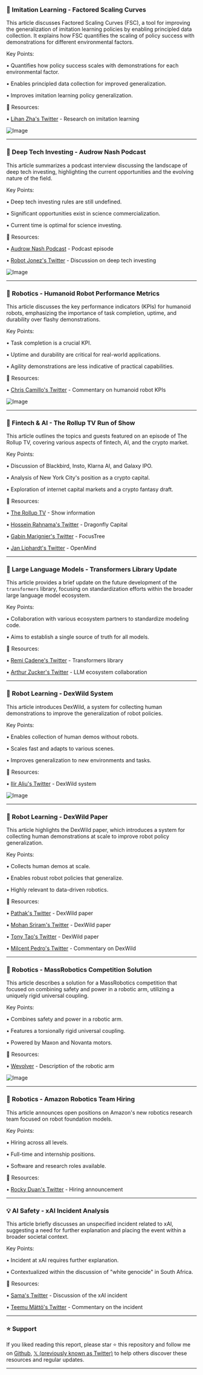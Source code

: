 ### 🤖 Imitation Learning - Factored Scaling Curves

This article discusses Factored Scaling Curves (FSC), a tool for improving the generalization of imitation learning policies by enabling principled data collection.  It explains how FSC quantifies the scaling of policy success with demonstrations for different environmental factors.

Key Points:

• Quantifies how policy success scales with demonstrations for each environmental factor.


• Enables principled data collection for improved generalization.


• Improves imitation learning policy generalization.



🔗 Resources:

• [Lihan Zha's Twitter](https://x.com/LihanZha) - Research on imitation learning


![Image](https://pbs.twimg.com/amplify_video_thumb/1922320835089436673/img/0Pv_RVooOH1fzXEk.jpg)


---

### 🚀 Deep Tech Investing - Audrow Nash Podcast

This article summarizes a podcast interview discussing the landscape of deep tech investing, highlighting the current opportunities and the evolving nature of the field.

Key Points:

• Deep tech investing rules are still undefined.


• Significant opportunities exist in science commercialization.


• Current time is optimal for science investing.



🔗 Resources:

• [Audrow Nash Podcast](https://x.com/audrow/status/1917911761824649329) - Podcast episode


• [Robot Jonez's Twitter](https://x.com/robotjonez) -  Discussion on deep tech investing


![Image](https://pbs.twimg.com/amplify_video_thumb/1917892742455197696/img/d719ICxSX9yloXwD.jpg)


---

### 🤖 Robotics - Humanoid Robot Performance Metrics

This article discusses the key performance indicators (KPIs) for humanoid robots, emphasizing the importance of task completion, uptime, and durability over flashy demonstrations.

Key Points:

• Task completion is a crucial KPI.


• Uptime and durability are critical for real-world applications.


• Agility demonstrations are less indicative of practical capabilities.



🔗 Resources:

• [Chris Camillo's Twitter](https://x.com/ChrisCamillo) - Commentary on humanoid robot KPIs


![Image](https://pbs.twimg.com/amplify_video_thumb/1922456655171649536/img/oqXrQiW0XTCKzFqm.jpg)


---

### 🚀  Fintech & AI - The Rollup TV Run of Show

This article outlines the topics and guests featured on an episode of The Rollup TV, covering various aspects of fintech, AI, and the crypto market.

Key Points:

• Discussion of Blackbird, Insto, Klarna AI, and Galaxy IPO.


• Analysis of New York City's position as a crypto capital.


• Exploration of internet capital markets and a crypto fantasy draft.



🔗 Resources:

• [The Rollup TV](https://x.com/ayyyeandy/status/1923068342912290972) -  Show information


• [Hossein Rahnama's Twitter](https://x.com/hosseeb) - Dragonfly Capital


• [Gabin Marignier's Twitter](https://x.com/GabinMarignier) - FocusTree


• [Jan Liphardt's Twitter](https://x.com/JanLiphardt) - OpenMind


---

### 🤖  Large Language Models - Transformers Library Update

This article provides a brief update on the future development of the `transformers` library, focusing on standardization efforts within the broader large language model ecosystem.

Key Points:

• Collaboration with various ecosystem partners to standardize modeling code.


• Aims to establish a single source of truth for all models.



🔗 Resources:

• [Remi Cadene's Twitter](https://x.com/RemiCadene) - Transformers library


• [Arthur Zucker's Twitter](https://x.com/art_zucker) -  LLM ecosystem collaboration


---

### 🤖 Robot Learning - DexWild System

This article introduces DexWild, a system for collecting human demonstrations to improve the generalization of robot policies.

Key Points:

• Enables collection of human demos without robots.


• Scales fast and adapts to various scenes.


• Improves generalization to new environments and tasks.



🔗 Resources:

• [Ilir Aliu's Twitter](https://x.com/IlirAliu_) - DexWild system


![Image](https://pbs.twimg.com/amplify_video_thumb/1922584214643384321/img/_wqyPHs9OIKNDFg7.jpg)


---

### 🤖 Robot Learning - DexWild Paper

This article highlights the DexWild paper, which introduces a system for collecting human demonstrations at scale to improve robot policy generalization.

Key Points:

• Collects human demos at scale.


• Enables robust robot policies that generalize.


• Highly relevant to data-driven robotics.



🔗 Resources:

• [Pathak's Twitter](https://x.com/pathak2206) -  DexWild paper


• [Mohan Sriram's Twitter](https://x.com/mohansrirama) - DexWild paper


• [Tony Tao's Twitter](https://x.com/_tonytao_) - DexWild paper


• [Milcent Pedro's Twitter](https://x.com/MilcentPedro) - Commentary on DexWild


---

### 🤖 Robotics - MassRobotics Competition Solution

This article describes a solution for a MassRobotics competition that focused on combining safety and power in a robotic arm, utilizing a uniquely rigid universal coupling.

Key Points:

• Combines safety and power in a robotic arm.


• Features a torsionally rigid universal coupling.


• Powered by Maxon and Novanta motors.



🔗 Resources:

• [Wevolver](https://x.com/WevolverApp) -  Description of the robotic arm


![Image](https://pbs.twimg.com/media/Gq6ntNuXEAA_-x6.jpg)


---

### 🤖 Robotics - Amazon Robotics Team Hiring

This article announces open positions on Amazon's new robotics research team focused on robot foundation models.

Key Points:

• Hiring across all levels.


• Full-time and internship positions.


• Software and research roles available.



🔗 Resources:

• [Rocky Duan's Twitter](https://x.com/rocky_duan) - Hiring announcement


---

### 💡 AI Safety - xAI Incident Analysis

This article briefly discusses an unspecified incident related to xAI, suggesting a need for further explanation and placing the event within a broader societal context.

Key Points:

• Incident at xAI requires further explanation.


• Contextualized within the discussion of "white genocide" in South Africa.



🔗 Resources:

• [Sama's Twitter](https://x.com/sama) -  Discussion of the xAI incident


• [Teemu Mättö's Twitter](https://x.com/TeemuMtt3) - Commentary on the incident


---

### ⭐️ Support

If you liked reading this report, please star ⭐️ this repository and follow me on [Github](https://github.com/Drix10), [𝕏 (previously known as Twitter)](https://x.com/DRIX_10_) to help others discover these resources and regular updates.

---